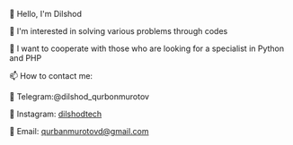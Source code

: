 👋 Hello, I'm Dilshod

👀 I'm interested in solving various problems through codes

💞️ I want to cooperate with those who are looking for a specialist in Python and PHP

📫 How to contact me:

📱 Telegram:@dilshod_qurbonmurotov

📸 Instagram: [dilshodtech](https://www.instagram.com/dilshodtech/)

📧 Email: qurbanmurotovd@gmail.com

<!---
dilshodd1103/dilshodd1103 is a ✨ special ✨ repository because its `README.md` (this file) appears on your GitHub profile.
You can click the Preview link to take a look at your changes.
--->
